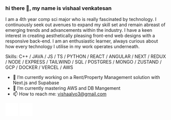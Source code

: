 ### hi there 👋,   my name is vishaal venkatesan
I am a 4th year comp sci major who is really fascinated by technology. I continuously seek out avenues to expand my skill set and remain abreast of emerging trends and advancements within the industry. I have a keen interest in creating aesthetically pleasing front-end web designs with a responsive back-end. I am an enthusiastic learner, always curious about how every technology I utilise in my work operates underneath.

Skills: C++ / JAVA / JS / TS / PYTHON / REACT / ANGULAR / NEXT / REDUX / NODE / EXPRESS / TAILWIND / SQL / POSTGRES / MONGO / ZUSTAND / GCP / DOCKER / VERCEL / AWS 

- 🔭 I’m currently working on a Rent/Property Management solution with Next.js and Supabase
- 🌱 I’m currently mastering AWS and DB Mangement 
- 📫 How to reach me: vishaalvo3@gmail.com 

[<img src='link.svg' alt='linkedin' height='40'>](https://www.linkedin.com/in/https://www.linkedin.com/in/vishaalvenkatesan/) 
[<img src='web.svg' alt='website' height='40'>](https://vishaal-venkatesan-portfolio.vercel.app/)

